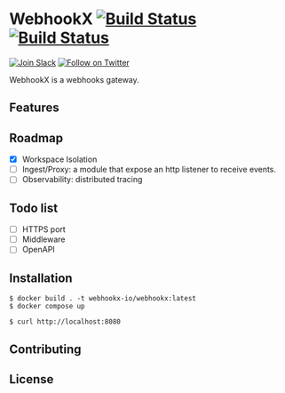 # WebhookX [![Build Status](https://github.com/webhookx-io/webhookx/actions/workflows/test.yml/badge.svg)](https://github.com/webhookx-io/webhookx/actions/workflows/test.yml) [![Build Status](https://github.com/webhookx-io/webhookx/actions/workflows/lint.yml/badge.svg)](https://github.com/webhookx-io/webhookx/actions/workflows/lint.yml)

[![Join Slack](https://img.shields.io/badge/Slack-4285F4?logo=slack&logoColor=white)](https://join.slack.com/t/webhookx/shared_invite/zt-2o4b6hv45-mWm6_WUcQP9qEf1nOxhrrg)
[![Follow on Twitter](https://img.shields.io/badge/twitter-1DA1F2?logo=twitter&logoColor=white)](https://twitter.com/webhookx)

WebhookX is a webhooks gateway.

## Features

## Roadmap

- [x] Workspace Isolation
- [ ] Ingest/Proxy: a module that expose an http listener to receive events.
- [ ] Observability: distributed tracing

## Todo list

- [ ] HTTPS port
- [ ] Middleware
- [ ] OpenAPI

## Installation

```shell
$ docker build . -t webhookx-io/webhookx:latest
$ docker compose up
```

```shell
$ curl http://localhost:8080
```

## Contributing

## License
